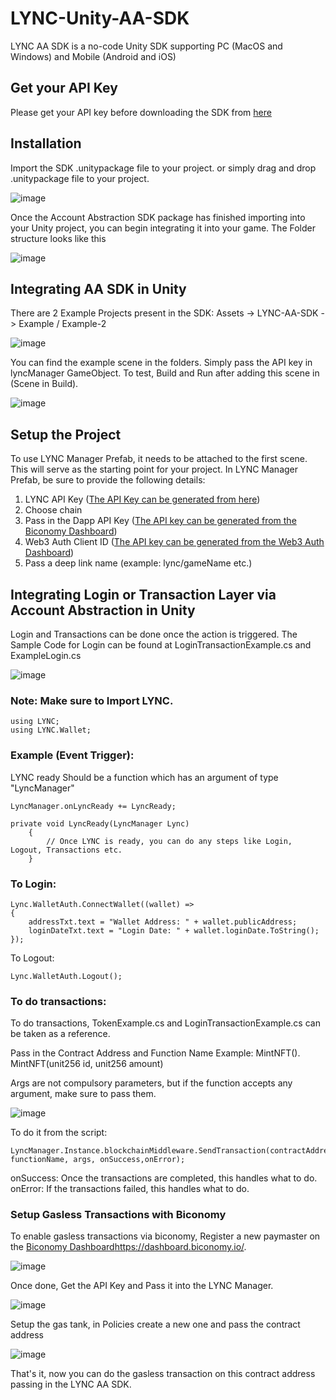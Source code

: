 # LYNC-Unity-AA-SDK
LYNC AA SDK is a no-code Unity SDK supporting PC (MacOS and Windows) and Mobile (Android and iOS)

## Get your API Key
Please get your API key before downloading the SDK from [here](https://www.lync.world/form.html)

## Installation
Import the SDK .unitypackage file to your project. or simply drag and drop .unitypackage file to your project.

![image](https://github.com/LYNC-WORLD/LYNC-Unity-AA/assets/42548654/c54d1e34-6086-4fca-89cc-13169ac75027)

Once the Account Abstraction SDK package has finished importing into your Unity project, you can begin integrating it into your game.
The Folder structure looks like this

![image](https://github.com/LYNC-WORLD/LYNC-Unity-AA/assets/42548654/f1d277ed-aab4-4990-978c-1e79fe231d10)

## Integrating AA SDK in Unity

There are 2 Example Projects present in the SDK:
Assets -> LYNC-AA-SDK -> Example / Example-2

![image](https://github.com/LYNC-WORLD/LYNC-Unity-AA/assets/42548654/7af242b0-38af-4c9b-b468-ac8f60653daa)

You can find the example scene in the folders. Simply pass the API key in lyncManager GameObject.
To test, Build and Run after adding this scene in (Scene in Build).

![image](https://github.com/LYNC-WORLD/LYNC-Unity-AA/assets/42548654/a495606a-2b0c-4121-9b4c-12187236dfb6)

## Setup the Project

To use LYNC Manager Prefab, it needs to be attached to the first scene. This will serve as the starting point for your project.
In LYNC Manager Prefab, be sure to provide the following details:
1. LYNC API Key ([The API Key can be generated from here](https://lync.world/form.html))
2. Choose chain
3. Pass in the Dapp API Key ([The API key can be generated from the Biconomy Dashboard](https://dashboard.biconomy.io/))
4. Web3 Auth Client ID ([The API key can be generated from the Web3 Auth Dashboard](https://dashboard.web3auth.io/login))
5. Pass a deep link name (example: lync/gameName etc.)

## Integrating Login or Transaction Layer via Account Abstraction in Unity

Login and Transactions can be done once the action is triggered.
The Sample Code for Login can be found at LoginTransactionExample.cs and ExampleLogin.cs

![image](https://github.com/LYNC-WORLD/LYNC-Unity-AA/assets/42548654/277b600f-fd3f-48a8-8d14-2b4c954b1f6a)

### Note: Make sure to Import LYNC.

```
using LYNC;
using LYNC.Wallet;
```

### Example (Event Trigger):

LYNC ready Should be a function which has an argument of type "LyncManager"

```
LyncManager.onLyncReady += LyncReady;

private void LyncReady(LyncManager Lync)
    {
        // Once LYNC is ready, you can do any steps like Login, Logout, Transactions etc.
    }
```

### To Login:

```
Lync.WalletAuth.ConnectWallet((wallet) =>
{
    addressTxt.text = "Wallet Address: " + wallet.publicAddress;
    loginDateTxt.text = "Login Date: " + wallet.loginDate.ToString();
});
```

To Logout:

```
Lync.WalletAuth.Logout();
```

### To do transactions:

To do transactions, TokenExample.cs and LoginTransactionExample.cs can be taken as a reference.

Pass in the Contract Address and Function Name Example: MintNFT(). MintNFT(unit256 id, unit256 amount)

Args are not compulsory parameters, but if the function accepts any argument, make sure to pass them.

![image](https://github.com/LYNC-WORLD/LYNC-Unity-AA/assets/42548654/9234feda-eebd-4797-a127-17e50b7fd610)

To do it from the script:

```
LyncManager.Instance.blockchainMiddleware.SendTransaction(contractAddress, functionName, args, onSuccess,onError);
```

onSuccess: Once the transactions are completed, this handles what to do.
onError: If the transactions failed, this handles what to do.

### Setup Gasless Transactions with Biconomy

To enable gasless transactions via biconomy, Register a new paymaster on the [Biconomy Dashboard](https://dashboard.biconomy.io/)https://dashboard.biconomy.io/. 

![image](https://github.com/LYNC-WORLD/LYNC-Unity-AA/assets/42548654/d83043e2-eb1c-4f54-9e49-57bbee6a9f8f)

Once done, Get the API Key and Pass it into the LYNC Manager.

![image](https://github.com/LYNC-WORLD/LYNC-Unity-AA/assets/42548654/070a291c-fe65-4a7b-83e8-210f895184f3)

Setup the gas tank, in Policies create a new one and pass the contract address

![image](https://github.com/LYNC-WORLD/LYNC-Unity-AA/assets/42548654/d1bec52f-9759-4cda-a118-3ae5ca39e08c)

That's it, now you can do the gasless transaction on this contract address passing in the LYNC AA SDK.


